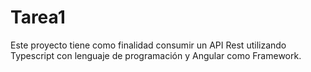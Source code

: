 # Tarea1
Este proyecto tiene como finalidad consumir un API Rest utilizando Typescript con lenguaje de programación y Angular como Framework.
